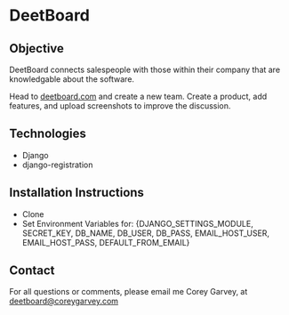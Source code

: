 # DeetBoard

## Objective
DeetBoard connects salespeople with those within their company that are knowledgable about the software.

Head to [deetboard.com](http://deetboard.com) and create a new team. Create a product, add features, and upload screenshots to improve the discussion.

## Technologies
* Django
* django-registration

## Installation Instructions
* Clone
* Set Environment Variables for: {DJANGO_SETTINGS_MODULE, SECRET_KEY, DB_NAME, DB_USER, DB_PASS, EMAIL_HOST_USER, EMAIL_HOST_PASS, DEFAULT_FROM_EMAIL}

## Contact
For all questions or comments, please email me Corey Garvey, at deetboard@coreygarvey.com